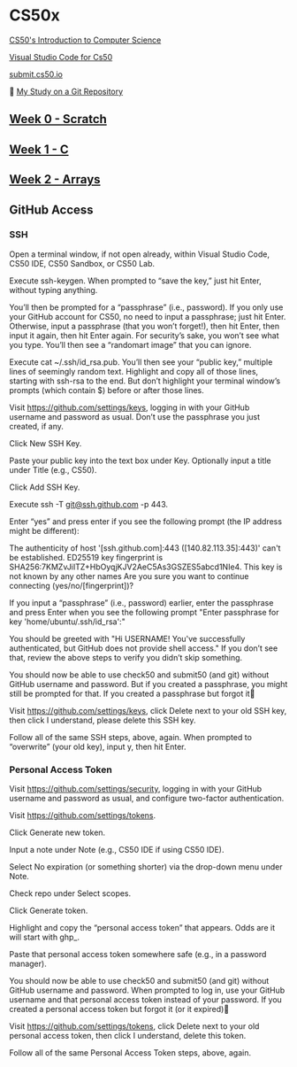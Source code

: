 # CS50x

[CS50's Introduction to Computer Science](https://learning.edx.org/course/course-v1:HarvardX+CS50+X/home)

[Visual Studio Code for Cs50](https://cs50.dev/)

[submit.cs50.io](https://submit.cs50.io/users/j0ruge)

🔗 [My Study on a Git Repository](https://github.com/code50/46424602)

## [Week 0 - Scratch](Lectures/Week_0/README.md)

## [Week 1 - C](Lectures/Week_1/README.md)

## [Week 2 - Arrays](Lectures/Week_2/README.md)

## GitHub Access


### SSH

Open a terminal window, if not open already, within Visual Studio Code, CS50 IDE, CS50 Sandbox, or CS50 Lab.

Execute ssh-keygen. When prompted to “save the key,” just hit Enter, without typing anything.

You’ll then be prompted for a “passphrase” (i.e., password). If you only use your GitHub account for CS50, no need to input a passphrase; just hit Enter. Otherwise, input a passphrase (that you won’t forget!), then hit Enter, then input it again, then hit Enter again. For security’s sake, you won’t see what you type. You’ll then see a “randomart image” that you can ignore.

Execute cat ~/.ssh/id_rsa.pub. You’ll then see your “public key,” multiple lines of seemingly random text. Highlight and copy all of those lines, starting with ssh-rsa to the end. But don’t highlight your terminal window’s prompts (which contain $) before or after those lines.

Visit https://github.com/settings/keys, logging in with your GitHub username and password as usual. Don’t use the passphrase you just created, if any.

Click New SSH Key.

Paste your public key into the text box under Key. Optionally input a title under Title (e.g., CS50).

Click Add SSH Key.

Execute ssh -T git@ssh.github.com -p 443.

Enter “yes” and press enter if you see the following prompt (the IP address might be different):

The authenticity of host '[ssh.github.com]:443 ([140.82.113.35]:443)' can't be established.
ED25519 key fingerprint is SHA256:7KMZvJiITZ+HbOyqjKJV2AeC5As3GSZES5abcd1NIe4.
This key is not known by any other names
Are you sure you want to continue connecting (yes/no/[fingerprint])?

If you input a “passphrase” (i.e., password) earlier, enter the passphrase and press Enter when you see the following prompt "Enter passphrase for key 'home/ubuntu/.ssh/id_rsa':"

You should be greeted with "Hi USERNAME! You've successfully authenticated, but GitHub does not provide shell access." If you don’t see that, review the above steps to verify you didn’t skip something.

You should now be able to use check50 and submit50 (and git) without GitHub username and password. But if you created a passphrase, you might still be prompted for that.
If you created a passphrase but forgot it

Visit https://github.com/settings/keys, click Delete next to your old SSH key, then click I understand, please delete this SSH key.

Follow all of the same SSH steps, above, again. When prompted to “overwrite” (your old key), input y, then hit Enter.

### Personal Access Token

Visit https://github.com/settings/security, logging in with your GitHub username and password as usual, and configure two-factor authentication.

Visit https://github.com/settings/tokens.

Click Generate new token.

Input a note under Note (e.g., CS50 IDE if using CS50 IDE).

Select No expiration (or something shorter) via the drop-down menu under Note.

Check repo under Select scopes.

Click Generate token.

Highlight and copy the “personal access token” that appears. Odds are it will start with ghp_.

Paste that personal access token somewhere safe (e.g., in a password manager).

You should now be able to use check50 and submit50 (and git) without GitHub username and password. When prompted to log in, use your GitHub username and that personal access token instead of your password.
If you created a personal access token but forgot it (or it expired)

Visit https://github.com/settings/tokens, click Delete next to your old personal access token, then click I understand, delete this token.

Follow all of the same Personal Access Token steps, above, again.